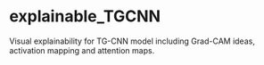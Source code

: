 # explainable_TGCNN
Visual explainability for TG-CNN model including Grad-CAM ideas, activation mapping and attention maps.
